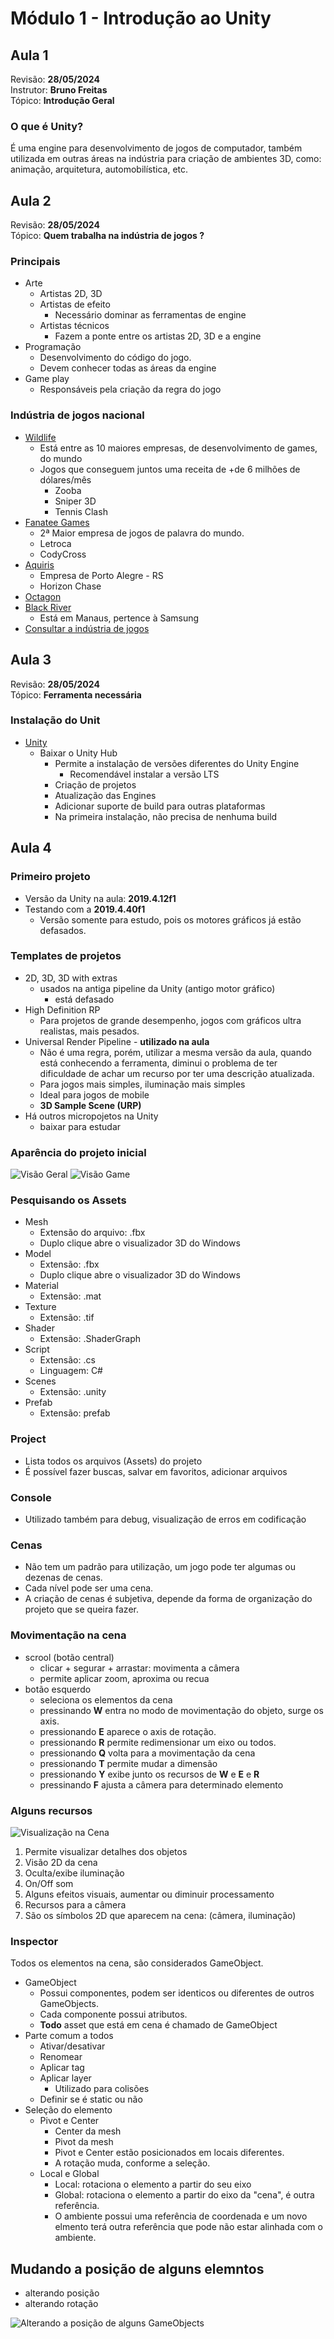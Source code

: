 # Módulo 1 - Introdução ao Unity

## Aula 1

Revisão: **28/05/2024**<br>
Instrutor: **Bruno Freitas**<br>
Tópico: **Introdução Geral**<br>

### O que é Unity?

É uma engine para desenvolvimento de jogos de computador, também utilizada em outras áreas na indústria para criação de ambientes 3D, como: animação, arquitetura, automobilística, etc.

## Aula 2

Revisão: **28/05/2024**<br>
Tópico: **Quem trabalha na indústria de jogos ?**<br>

### Principais

- Arte
    - Artistas 2D, 3D
    - Artistas de efeito
        - Necessário dominar as ferramentas de engine
    - Artistas técnicos
        - Fazem a ponte entre os artistas 2D, 3D e a engine
- Programação
    - Desenvolvimento do código do jogo.
    - Devem conhecer todas as áreas da engine
- Game play
    - Responsáveis pela criação da regra do jogo

### Indústria de jogos nacional

- [Wildlife](https://wildlifestudios.com/donation-rio-grande-do-sul/)
    - Está entre as 10 maiores empresas, de desenvolvimento de games, do mundo
    - Jogos que conseguem juntos uma receita de +de 6 milhões de dólares/mês
        - Zooba
        - Sniper 3D
        - Tennis Clash
- [Fanatee Games](https://fanatee.com/)
    - 2ª Maior empresa de jogos de palavra do mundo.
    - Letroca
    - CodyCross
- [Aquiris](https://www.aquiris.com.br/)
    - Empresa de Porto Alegre - RS
    - Horizon Chase
- [Octagon](http://octagongame.com/)
- [Black River](https://www.facebook.com/blackrivergames/)
    - Está em Manaus, pertence à Samsung
- [Consultar a indústria de jogos](https://www.industriadejogos.com.br/)

## Aula 3

Revisão: **28/05/2024**<br>
Tópico: **Ferramenta necessária**<br>

### Instalação do Unit

- [Unity](https://unity.com/pt)
    - Baixar o Unity Hub
        - Permite a instalação de versões diferentes do Unity Engine
            - Recomendável instalar a versão LTS
        - Criação de projetos
        - Atualização das Engines
        - Adicionar suporte de build para outras plataformas
        - Na primeira instalação, não precisa de nenhuma build

## Aula 4

### Primeiro projeto

- Versão da Unity na aula: **2019.4.12f1**
- Testando com a **2019.4.40f1**
    - Versão somente para estudo, pois os motores gráficos já estão defasados.

### Templates de projetos

- 2D, 3D, 3D with extras
    - usados na antiga pipeline da Unity (antigo motor gráfico)
        - está defasado
- High Definition RP
    - Para projetos de grande desempenho, jogos com gráficos ultra realistas, mais pesados.
- Universal Render Pipeline - **utilizado na aula**
    - Não é uma regra, porém, utilizar a mesma versão da aula, quando está conhecendo a ferramenta, diminui o problema de ter dificuldade de achar um recurso por ter uma descrição atualizada.
    - Para jogos mais simples, iluminação mais simples
    - Ideal para jogos de mobile
    - **3D Sample Scene (URP)**
- Há outros micropojetos na Unity
    - baixar para estudar

### Aparência do projeto inicial

<img src="https://github.com/andrebronca/unity-mentorama-iniciante/blob/andre_pc_pti/modulo01/img/Screenshot_3.png" alt="Visão Geral"/>

<img src="https://github.com/andrebronca/unity-mentorama-iniciante/blob/andre_pc_pti/modulo01/img/Screenshot_4.png" alt="Visão Game"/>


### Pesquisando os Assets

- Mesh
    - Extensão do arquivo: .fbx
    - Duplo clique abre o visualizador 3D do Windows
- Model
    - Extensão: .fbx
    - Duplo clique abre o visualizador 3D do Windows
- Material
    - Extensão: .mat
- Texture
    - Extensão: .tif
- Shader
    - Extensão: .ShaderGraph
- Script
    - Extensão: .cs
    - Linguagem: C#
- Scenes
    - Extensão: .unity
- Prefab
    - Extensão: prefab

### Project
- Lista todos os arquivos (Assets) do projeto
- É possível fazer buscas, salvar em favoritos, adicionar arquivos

### Console
- Utilizado também para debug, visualização de erros em codificação

### Cenas
- Não tem um padrão para utilização, um jogo pode ter algumas ou dezenas de cenas.
- Cada nível pode ser uma cena.
- A criação de cenas é subjetiva, depende da forma de organização do projeto que se queira fazer.

### Movimentação na cena
- scrool (botão central)
    - clicar + segurar + arrastar: movimenta a câmera
    - permite aplicar zoom, aproxima ou recua
- botão esquerdo
    - seleciona os elementos da cena
    - pressinando **W** entra no modo de movimentação do objeto, surge os axis.
    - pressionando **E** aparece o axis de rotação.
    - pressionando **R** permite redimensionar um eixo ou todos.
    - pressionando **Q** volta para a movimentação da cena
    - pressionando **T** permite mudar a dimensão
    - pressionando **Y** exibe junto os recursos de **W** e **E** e **R**
    - pressinando **F** ajusta a câmera para determinado elemento

### Alguns recursos

<img src="https://github.com/andrebronca/unity-mentorama-iniciante/blob/andre_pc_pti/modulo01/img/Screenshot_5.png" alt="Visualização na Cena"/>

1) Permite visualizar detalhes dos objetos
2) Visão 2D da cena
3) Oculta/exibe iluminação
4) On/Off som
5) Alguns efeitos visuais, aumentar ou diminuir processamento
6) Recursos para a câmera
7) São os símbolos 2D que aparecem na cena: (câmera, iluminação)

### Inspector
Todos os elementos na cena, são considerados GameObject.<br>
- GameObject
    - Possui componentes, podem ser identicos ou diferentes de outros GameObjects.
    - Cada componente possui atributos.
    - **Todo** asset que está em cena é chamado de GameObject
- Parte comum a todos
    - Ativar/desativar
    - Renomear
    - Aplicar tag
    - Aplicar layer
        - Utilizado para colisões
    - Definir se é static ou não
- Seleção do elemento
    - Pivot e Center
        - Center da mesh
        - Pivot da mesh
        - Pivot e Center estão posicionados em locais diferentes.
        - A rotação muda, conforme a seleção.
    - Local e Global
        - Local: rotaciona o elemento a partir do seu eixo
        - Global: rotaciona o elemento a partir do eixo da "cena", é outra referência.
        - O ambiente possui uma referência de coordenada e um novo elmento terá outra referência que pode não estar alinhada com o ambiente.


## Mudando a posição de alguns elemntos
- alterando posição
- alterando rotação
<img src="https://github.com/andrebronca/unity-mentorama-iniciante/blob/andre_pc_pti/modulo01/img/Screenshot_8.png" alt="Alterando a posição de alguns GameObjects"/>